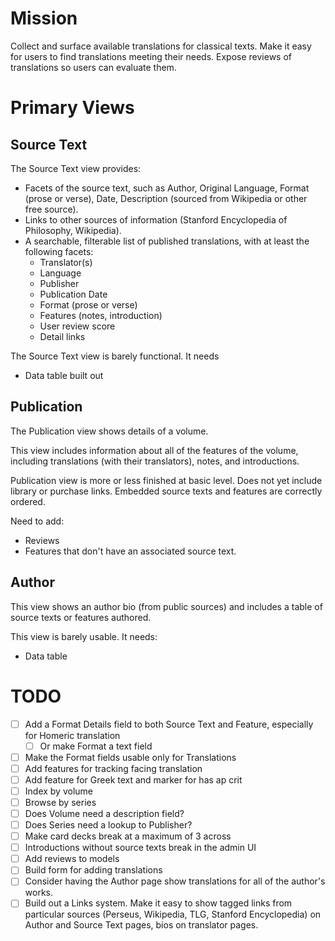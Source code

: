 # Mission

Collect and surface available translations for classical texts.
Make it easy for users to find translations meeting their needs.
Expose reviews of translations so users can evaluate them.

# Primary Views

## Source Text

The Source Text view provides:
 - Facets of the source text, such as Author, Original Language, Format (prose or verse), Date, Description (sourced from Wikipedia or other free source).
 - Links to other sources of information (Stanford Encyclopedia of Philosophy, Wikipedia).
 - A searchable, filterable list of published translations, with at least the following facets:
    - Translator(s)
    - Language
    - Publisher
    - Publication Date
    - Format (prose or verse)
    - Features (notes, introduction)
    - User review score
    - Detail links

The Source Text view is barely functional. It needs
- Data table built out

## Publication

The Publication view shows details of a volume.

This view includes information about all of the features of the volume, including translations (with their translators), notes, and introductions.

Publication view is more or less finished at basic level. Does not yet include library or purchase links. Embedded source texts and features are correctly ordered.

Need to add:
- Reviews
- Features that don't have an associated source text.

## Author

This view shows an author bio (from public sources) and includes a table of source texts or features authored.

This view is barely usable. It needs:
- Data table

# TODO

- [ ] Add a Format Details field to both Source Text and Feature, especially for Homeric translation
  - [ ] Or make Format a text field
- [ ] Make the Format fields usable only for Translations
- [ ] Add features for tracking facing translation
- [ ] Add feature for Greek text and marker for has ap crit
- [ ] Index by volume
- [ ] Browse by series
- [ ] Does Volume need a description field?
- [ ] Does Series need a lookup to Publisher?
- [ ] Make card decks break at a maximum of 3 across
- [ ] Introductions without source texts break in the admin UI
- [ ] Add reviews to models
- [ ] Build form for adding translations
- [ ] Consider having the Author page show translations for all of the author's works.
- [ ] Build out a Links system. Make it easy to show tagged links from particular sources (Perseus, Wikipedia, TLG, Stanford Encyclopedia) on Author and Source Text pages, bios on translator pages.
